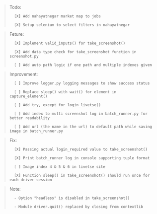 > Todo:
>
>       [X] Add nahayatnegar market map to jobs
>
>       [X] Setup selenium to select filters in nahayatnegar

> Feture:
>
>       [X] Implement valid_inputs() for take_screenshot()
>
>       [X] Add data type check for take_screenshot function in screenshot.py
>
>       [ ] Add auto path logic if one path and multiple indexes given

> Improvement:
>
>       [ ] Improve logger.py logging messages to show success status
>
>       [ ] Replace sleep() with wait() for element in capture_element()
>
>       [ ] Add try, except for login_livetse()
>
>       [ ] Add index to multi screenshot log in batch_runner.py for better readability
>
>       [ ] Add url (the name in the url) to default path while saving image in batch_runner.py

> Fix:
>
>       [X] Passing actual login_required value to take_screenshot()
>
>       [X] Print batch_runner log in console supporting tuple format
>
>       [ ] Image index 4 & 5 & 6 in livetse site
>
>       [X] Function sleep() in take_screenshot() should run once for each driver session

> Note:
>
>       - Option "headless" is disabled in take_screenshot()
>
>       - Module driver.quit() replaced by closing from contextlib
